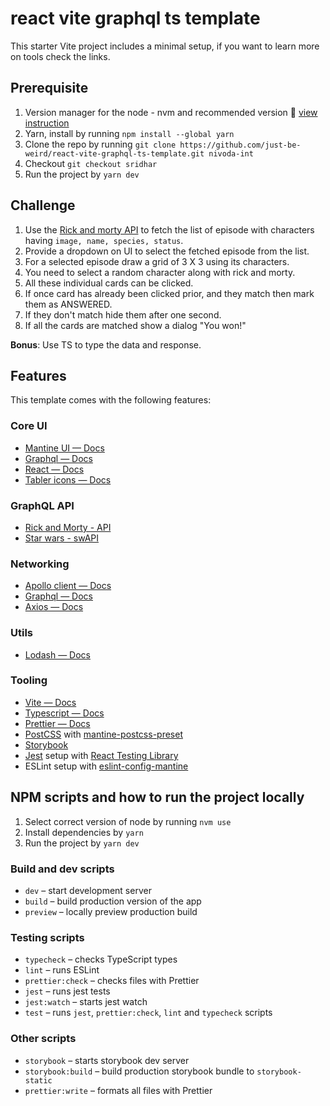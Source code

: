 # react vite graphql ts template

This starter Vite project includes a minimal setup, if you want to learn more on
tools check the links.

## Prerequisite

1. Version manager for the node - nvm and recommended version 🔗 [view instruction](https://github.com/nvm-sh/nvm)
2. Yarn, install by running `npm install --global yarn`
3. Clone the repo by running `git clone https://github.com/just-be-weird/react-vite-graphql-ts-template.git nivoda-int`
4. Checkout `git checkout sridhar`
5. Run the project by `yarn dev`

## Challenge

1. Use the [Rick and morty API](https://studio.apollographql.com/public/rick-and-morty-a3b90u/variant/current/home)
 to fetch the list of episode with characters having `image, name, species, status`.
2. Provide a dropdown on UI to select the fetched episode from the list.
3. For a selected episode draw a grid of 3 X 3 using its characters.
4. You need to select a random character along with rick and morty.
5. All these individual cards can be clicked.
6. If once card has already been clicked prior, and they match then mark them as ANSWERED. 
7. If they don't match hide them after one second.
8. If all the cards are matched show a dialog "You won!"

**Bonus**: Use TS to type the data and response.

## Features

This template comes with the following features:

### Core UI

- [Mantine UI — Docs](https://mantine.dev/core/app-shell/)
- [Graphql — Docs](https://graphql.org/learn/)
- [React — Docs](https://react.dev/reference/react/)
- [Tabler icons — Docs](https://tabler-icons.io/)

### GraphQL API

- [Rick and Morty - API](https://studio.apollographql.com/public/rick-and-morty-a3b90u/variant/current/home)
- [Star wars - swAPI](https://studio.apollographql.com/public/star-wars-swapi/variant/current/home)

### Networking

- [Apollo client — Docs](https://www.apollographql.com/docs/react/)
- [Graphql — Docs](https://graphql.org/learn/)
- [Axios — Docs](https://axios-http.com/docs/intro/)

### Utils

- [Lodash — Docs](https://lodash.com/docs/4.17.15/)

### Tooling

- [Vite — Docs](https://vitejs.dev/guide/)
- [Typescript — Docs](https://www.typescriptlang.org/docs/)
- [Prettier — Docs](https://prettier.io/docs/en/install/)
- [PostCSS](https://postcss.org/) with [mantine-postcss-preset](https://mantine.dev/styles/postcss-preset)
- [Storybook](https://storybook.js.org/)
- [Jest](https://jestjs.io/) setup with [React Testing Library](https://testing-library.com/docs/react-testing-library/intro)
- ESLint setup with [eslint-config-mantine](https://github.com/mantinedev/eslint-config-mantine)

## NPM scripts and how to run the project locally

1. Select correct version of node by running `nvm use`
2. Install dependencies by `yarn`
3. Run the project by `yarn dev`

### Build and dev scripts

- `dev` – start development server
- `build` – build production version of the app
- `preview` – locally preview production build

### Testing scripts

- `typecheck` – checks TypeScript types
- `lint` – runs ESLint
- `prettier:check` – checks files with Prettier
- `jest` – runs jest tests
- `jest:watch` – starts jest watch
- `test` – runs `jest`, `prettier:check`, `lint` and `typecheck` scripts

### Other scripts

- `storybook` – starts storybook dev server
- `storybook:build` – build production storybook bundle to `storybook-static`
- `prettier:write` – formats all files with Prettier
